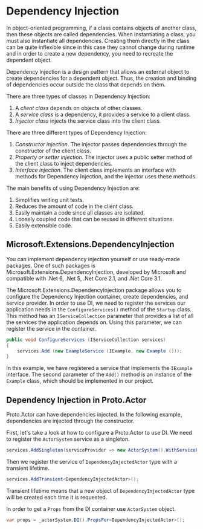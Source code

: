 # Dependency Injection

In object-oriented programming, if a class contains objects of another class, then these objects are called dependencies. When instantiating a class, you must also instantiate all dependencies. Creating them directly in the class can be quite inflexible since in this case they cannot change during runtime and in order to create a new dependency, you need to recreate the dependent object.

Dependency Injection is a design pattern that allows an external object to create dependencies for a dependent object. Thus, the creation and binding of dependencies occur outside the class that depends on them.

There are three types of classes in Dependency Injection:
1. A *client class* depends on objects of other classes.
2. A *service class* is a dependency, it provides a service to a client class.
3. *Injector class* injects the service class into the client class.

There are three different types of Dependency Injection:

1. *Constructor injection*. The injector passes dependencies through the constructor of the client class.
2. *Property or setter injection*. The injector uses a public setter method of the client class to inject dependencies.
3. *Interface injection*. The client class implements an interface with methods for Dependency Injection, and the injector uses these methods.

The main benefits of using Dependency Injection are:
1. Simplifies writing unit tests.
2. Reduces the amount of code in the client class.
3. Easily maintain a code since all classes are isolated.
4. Loosely coupled code that can be reused in different situations.
5. Easily extensible code.

## Microsoft.Extensions.DependencyInjection

You can implement dependency injection yourself or use ready-made packages. One of such packages is Microsoft.Extensions.DependencyInjection, developed by Microsoft and compatible with .Net 6, .Net 5, .Net Core 2.1, and .Net Core 3.1.

The Microsoft.Extensions.DependencyInjection package allows you to configure the Dependency Injection container, create dependencies, and service provider. In order to use DI, we need to register the services our application needs in the `ConfigureServices()` method of the `Startup` class. This method has an `IServiceCollection` parameter that provides a list of all the services the application depends on. Using this parameter, we can register the service in the container.

```csharp
public void ConfigureServices (IServiceCollection services)
{
    services.Add (new ExampleService (IExample, new Example ()));
} 
```

In this example, we have registered a service that implements the `IExample` interface. The second parameter of the `Add()` method is an instance of the `Example` class, which should be implemented in our project.

## Dependency Injection in Proto.Actor

Proto.Actor can have dependencies injected. In the following example, dependencies are injected through the constructor.

First, let's take a look at how to configure a Proto.Actor to use DI. We need to register the `ActorSystem` service as a singleton.

```csharp
services.AddSingleton(serviceProvider => new ActorSystem().WithServiceProvider(serviceProvider));
```

Then we register the service of `DependencyInjectedActor` type with a transient lifetime. 

```csharp
services.AddTransient<DependencyInjectedActor>();
```

Transient lifetime means that a new object of `DependencyInjectedActor` type will be created each time it is requested.

In order to get a `Props` from the DI container use `ActorSystem` object.

```csharp
var props = _actorSystem.DI().PropsFor<DependencyInjectedActor>();
```
